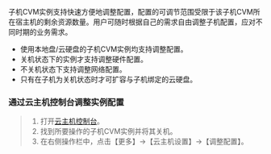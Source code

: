 子机CVM实例支持快速方便地调整配置，配置的可调节范围受限于该子机CVM所在宿主机的剩余资源数量。用户可随时根据自己的需求自由调整子机配置，应对不同时期的业务需求。

- 使用本地盘/云硬盘的子机CVM实例均支持调整配置。
- 关机状态下的实例才支持调整硬件配置。
- 不关机状态下支持调整网络配置。
- 只有在子机为关机状态时才可扩容与子机绑定的云硬盘。

### 通过云主机控制台调整实例配置

> 1. 打开[云主机控制台](http://console.tcecqpoc.fsphere.cn/cvm)。
> 2. 找到所要操作的子机CVM实例并将其关机。
> 3. 在右侧操作栏中，点击【更多】→【云主机设置】→【调整配置】。